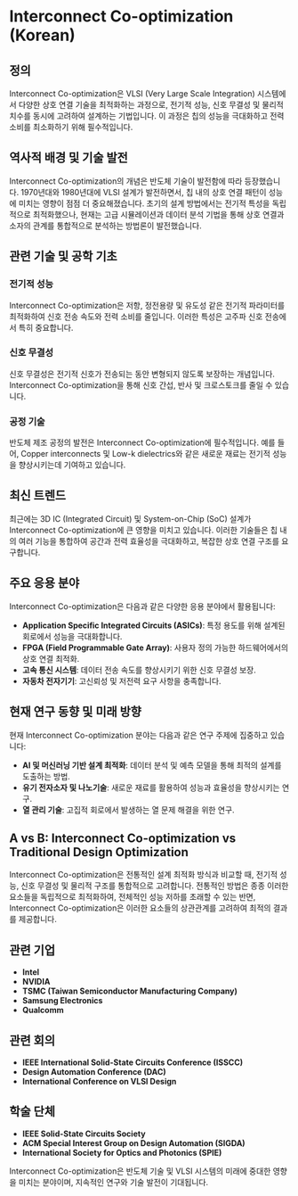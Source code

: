 # Interconnect Co-optimization (Korean)

## 정의

Interconnect Co-optimization은 VLSI (Very Large Scale Integration) 시스템에서 다양한 상호 연결 기술을 최적화하는 과정으로, 전기적 성능, 신호 무결성 및 물리적 치수를 동시에 고려하여 설계하는 기법입니다. 이 과정은 칩의 성능을 극대화하고 전력 소비를 최소화하기 위해 필수적입니다.

## 역사적 배경 및 기술 발전

Interconnect Co-optimization의 개념은 반도체 기술이 발전함에 따라 등장했습니다. 1970년대와 1980년대에 VLSI 설계가 발전하면서, 칩 내의 상호 연결 패턴이 성능에 미치는 영향이 점점 더 중요해졌습니다. 초기의 설계 방법에서는 전기적 특성을 독립적으로 최적화했으나, 현재는 고급 시뮬레이션과 데이터 분석 기법을 통해 상호 연결과 소자의 관계를 통합적으로 분석하는 방법론이 발전했습니다.

## 관련 기술 및 공학 기초

### 전기적 성능

Interconnect Co-optimization은 저항, 정전용량 및 유도성 같은 전기적 파라미터를 최적화하여 신호 전송 속도와 전력 소비를 줄입니다. 이러한 특성은 고주파 신호 전송에서 특히 중요합니다.

### 신호 무결성

신호 무결성은 전기적 신호가 전송되는 동안 변형되지 않도록 보장하는 개념입니다. Interconnect Co-optimization을 통해 신호 간섭, 반사 및 크로스토크를 줄일 수 있습니다.

### 공정 기술

반도체 제조 공정의 발전은 Interconnect Co-optimization에 필수적입니다. 예를 들어, Copper interconnects 및 Low-k dielectrics와 같은 새로운 재료는 전기적 성능을 향상시키는데 기여하고 있습니다.

## 최신 트렌드

최근에는 3D IC (Integrated Circuit) 및 System-on-Chip (SoC) 설계가 Interconnect Co-optimization에 큰 영향을 미치고 있습니다. 이러한 기술들은 칩 내의 여러 기능을 통합하여 공간과 전력 효율성을 극대화하고, 복잡한 상호 연결 구조를 요구합니다.

## 주요 응용 분야

Interconnect Co-optimization은 다음과 같은 다양한 응용 분야에서 활용됩니다:

- **Application Specific Integrated Circuits (ASICs)**: 특정 용도를 위해 설계된 회로에서 성능을 극대화합니다.
- **FPGA (Field Programmable Gate Array)**: 사용자 정의 가능한 하드웨어에서의 상호 연결 최적화.
- **고속 통신 시스템**: 데이터 전송 속도를 향상시키기 위한 신호 무결성 보장.
- **자동차 전자기기**: 고신뢰성 및 저전력 요구 사항을 충족합니다.

## 현재 연구 동향 및 미래 방향

현재 Interconnect Co-optimization 분야는 다음과 같은 연구 주제에 집중하고 있습니다:

- **AI 및 머신러닝 기반 설계 최적화**: 데이터 분석 및 예측 모델을 통해 최적의 설계를 도출하는 방법.
- **유기 전자소자 및 나노기술**: 새로운 재료를 활용하여 성능과 효율성을 향상시키는 연구.
- **열 관리 기술**: 고집적 회로에서 발생하는 열 문제 해결을 위한 연구.

## A vs B: Interconnect Co-optimization vs Traditional Design Optimization

Interconnect Co-optimization은 전통적인 설계 최적화 방식과 비교할 때, 전기적 성능, 신호 무결성 및 물리적 구조를 통합적으로 고려합니다. 전통적인 방법은 종종 이러한 요소들을 독립적으로 최적화하여, 전체적인 성능 저하를 초래할 수 있는 반면, Interconnect Co-optimization은 이러한 요소들의 상관관계를 고려하여 최적의 결과를 제공합니다.

## 관련 기업

- **Intel**
- **NVIDIA**
- **TSMC (Taiwan Semiconductor Manufacturing Company)**
- **Samsung Electronics**
- **Qualcomm**

## 관련 회의

- **IEEE International Solid-State Circuits Conference (ISSCC)**
- **Design Automation Conference (DAC)**
- **International Conference on VLSI Design**

## 학술 단체

- **IEEE Solid-State Circuits Society**
- **ACM Special Interest Group on Design Automation (SIGDA)**
- **International Society for Optics and Photonics (SPIE)**

Interconnect Co-optimization은 반도체 기술 및 VLSI 시스템의 미래에 중대한 영향을 미치는 분야이며, 지속적인 연구와 기술 발전이 기대됩니다.